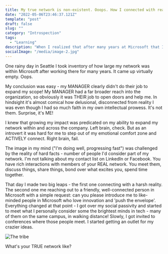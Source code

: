 ```yaml
---
title: My true network is non-existent. Ooops. How I connected with reality and found a tribe. 
date: "2022-05-06T23:46:37.121Z"
template: "post"
draft: false
slug: ""
category: "Introspection"
tags:
  - "Learning"
description: "When I realized that after many years at Microsoft that I didn't have a network to speak of apart from people I was working with directly, it dawned on me that I was doing something fundamentally wrong."
socialImage: "/media/image-2.jpg"
---
```


One rainy day in Seattle I took inventory of how large my network was within Microsoft after working there for many years. It came up virtually empty. Oops.

My conclusion was easy - my MANAGER clearly didn't do their job to expand my scope! My MANAGER had a far broader reach into the organization, so obviously it was THEIR job to open doors and help me. In hindsight it's almost comical how delusional, disconnected from reality I was even though I had so much faith in my own intellectual prowess. It's not them. Surprise, it's ME!

I knew that growing my impact was predicated on my ability to expand my network within and across the company. Left brain, check.
But as an introvert it was hard for me to step out of my emotional comfort zone and ACTIVELY connect. Right brain, fail.

The image in my mind ("I'm doing well, progressing fast") was challenged by the reality of hard facts - number of people I'd consider part of my network. I'm not talking about my contact list on LinkedIn or Facebook. You have rich interactions with members of your REAL network. You meet them, discuss things, share things, bond over what excites you, spend time together.

That day I made two big leaps - the first one connecting with a harsh reality. The second one me reaching out to a friendly, well-connected person in Microsoft with a simple request: can you please introduce me to like-minded people in Microsoft who love innovation and 'push the envelope'. Everything changed at that point - I got over my social passivity and started to meet what I personally consider some the brightest minds in tech - many of them on the same campus, in walking distance! Slowly, I got invited to conferences where those people meet. I started getting an outlet for my crazier ideas. 

![The tribe](/media/conference.jpg)

What's your TRUE network like?